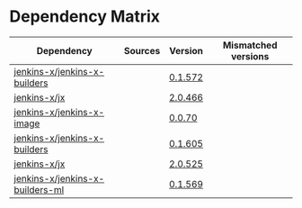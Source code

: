 # Dependency Matrix

Dependency | Sources | Version | Mismatched versions
---------- | ------- | ------- | -------------------
[jenkins-x/jenkins-x-builders](https://github.com/jenkins-x/jenkins-x-builders) |  | [0.1.572]() | 
[jenkins-x/jx](https://github.com/jenkins-x/jx) |  | [2.0.466]() | 
[jenkins-x/jenkins-x-image](https://github.com/jenkins-x/jenkins-x-image) |  | [0.0.70](https://github.com/jenkins-x/jenkins-x-image/releases/tag/0.0.70) | 
[jenkins-x/jenkins-x-builders](https://github.com/jenkins-x/jenkins-x-builders) |  | [0.1.605]() | 
[jenkins-x/jx](https://github.com/jenkins-x/jx) |  | [2.0.525](https://github.com/jenkins-x/jx/releases/tag/v2.0.525) | 
[jenkins-x/jenkins-x-builders-ml](https://github.com/jenkins-x/jenkins-x-builders-ml) |  | [0.1.569]() | 

